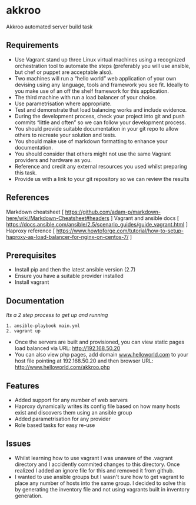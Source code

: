 # akkroo
Akkroo automated server build task

## Requirements

*	Use Vagrant stand up three Linux virtual machines using a recognized orchestration tool to automate the steps (preferably you will use ansible, but chef or puppet are acceptable also).
*	Two machines will run a “hello world” web application of your own devising using any language, tools and framework you see fit. Ideally to you make use of an off the shelf framework for this application.
*	The third machine with run a load balancer of your choice.
*	Use parametrisation where appropriate.
*	Test and demonstrate that load balancing works and include evidence.
*	During the development process, check your project into git and push commits “little and often” so we can follow your development process.
*	You should provide suitable documentation in your git repo to allow others to recreate your solution and tests.
*	You should make use of markdown formatting to enhance your documentation.
*	You should consider that others might not use the same Vagrant providers and hardware as you.
*	Reference and credit any external resources you used whilst preparing this task.
*	Provide us with a link to your git repository so we can review the results

## References ##

Markdown cheatsheet
[ https://github.com/adam-p/markdown-here/wiki/Markdown-Cheatsheet#headers ]
Vagrant and ansible docs
[ https://docs.ansible.com/ansible/2.5/scenario_guides/guide_vagrant.html ]
Haproxy reference
[ https://www.howtoforge.com/tutorial/how-to-setup-haproxy-as-load-balancer-for-nginx-on-centos-7/ ]

## Prerequisites

* Install pip and then the latest ansible version (2.7)
* Ensure you have a suitable provider installed
* Install vagrant

## Documentation ##

*Its a 2 step process to get up and running*

```
1. ansible-playbook main.yml
2. vagrant up

```

* Once the servers are built and provisioned, you can view static pages load balanced via URL: http://192.168.50.20
* You can also view php pages, add domain www.helloworld.com to your host file pointing at 192.168.50.20 and then browser URL: http://www.helloworld.com/akkroo.php


## Features ##

* Added support for any number of web servers
* Haproxy dynamically writes its config file based on how many hosts exist and discovers them using an ansible group
* Added parametrisation for any provider
* Role based tasks for easy re-use

## Issues ##

* Whilst learning how to use vagrant I was unaware of the .vagrant directory and I accidently commited changes to this directory. Once realized I added an ignore file for this and removed it from github.
* I wanted to use ansible groups but I wasn't sure how to get vagrant to place any number of hosts into the same group. I decided to solve this by generating the inventory file and not using vagrants built in inventory generation.
